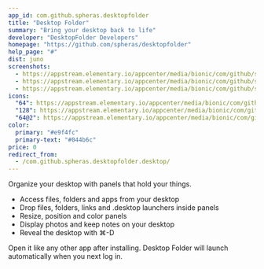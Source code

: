 ```yaml
---
app_id: com.github.spheras.desktopfolder
title: "Desktop Folder"
summary: "Bring your desktop back to life"
developer: "DesktopFolder Developers"
homepage: "https://github.com/spheras/desktopfolder"
help_page: "#"
dist: juno
screenshots:
  - https://appstream.elementary.io/appcenter/media/bionic/com/github/spheras.desktopfolder/4B465EABFB2EEDB9EED6610FFFD322AF/screenshots/image-1_orig.png
  - https://appstream.elementary.io/appcenter/media/bionic/com/github/spheras.desktopfolder/4B465EABFB2EEDB9EED6610FFFD322AF/screenshots/image-2_orig.png
  - https://appstream.elementary.io/appcenter/media/bionic/com/github/spheras.desktopfolder/4B465EABFB2EEDB9EED6610FFFD322AF/screenshots/image-3_orig.png
icons:
  "64": https://appstream.elementary.io/appcenter/media/bionic/com/github/spheras.desktopfolder/4B465EABFB2EEDB9EED6610FFFD322AF/icons/64x64/com.github.spheras.desktopfolder_com.github.spheras.desktopfolder.png
  "128": https://appstream.elementary.io/appcenter/media/bionic/com/github/spheras.desktopfolder/4B465EABFB2EEDB9EED6610FFFD322AF/icons/128x128/com.github.spheras.desktopfolder_com.github.spheras.desktopfolder.png
  "64@2": https://appstream.elementary.io/appcenter/media/bionic/com/github/spheras.desktopfolder/4B465EABFB2EEDB9EED6610FFFD322AF/icons/64x64@2/com.github.spheras.desktopfolder_com.github.spheras.desktopfolder.png
color:
  primary: "#e9f4fc"
  primary-text: "#044b6c"
price: 0
redirect_from:
  - /com.github.spheras.desktopfolder.desktop/
---
```


<p>Organize your desktop with panels that hold your things.</p>
<ul>
  <li>Access files, folders and apps from your desktop</li>
  <li>Drop files, folders, links and .desktop launchers inside panels</li>
  <li>Resize, position and color panels</li>
  <li>Display photos and keep notes on your desktop</li>
  <li>Reveal the desktop with ⌘-D</li>
</ul>
<p>Open it like any other app after installing. Desktop Folder will launch automatically when you next log in.</p>